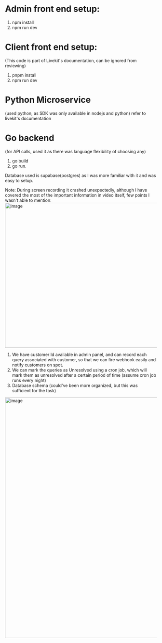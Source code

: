 # Admin front end setup:
1. npm install
2. npm run dev

# Client front end setup: 
(This code is part of Livekit's documentation, can be ignored from reviewing)
1. pnpm install
2. npm run dev

# Python Microservice 
(used python, as SDK was only available in nodejs and python)
refer to livekit's documentation

# Go backend 
(for API calls, used it as there was language flexibility of choosing any)
1. go build
2. go run.

Database used is supabase(postgres) as I was more familiar with it and was easy to setup.


Note: During screen recording it crashed unexpectedly, although I have covered the most of the important information in video itself, few points I wasn't able to mention:
<img width="1620" height="478" alt="image" src="https://github.com/user-attachments/assets/4857cfce-2264-42e4-b0d2-b9369162cf3d" />
1) We have customer Id available in admin panel, and can record each query associated with customer, so that we can fire webhook easily and notify customers on spot.
2) We can mark the queries as Unresolved using a cron job, which will mark them as unresolved after a certain period of time (assume cron job runs every night)
3) Database schema (could've been more organized, but this was sufficient for the task)
<img width="850" height="794" alt="image" src="https://github.com/user-attachments/assets/90c9219c-72e6-47bc-a3da-1031d04fd9c1" />

